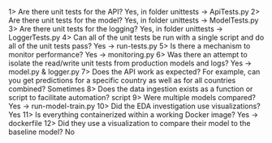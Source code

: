 1> Are there unit tests for the API?
Yes, in folder unittests -> ApiTests.py
2> Are there unit tests for the model?
Yes, in folder unittests -> ModelTests.py
3> Are there unit tests for the logging?
Yes, in folder unittests -> LoggerTests.py
4> Can all of the unit tests be run with a single script and do all of the unit tests pass?
Yes -> run-tests.py
5> Is there a mechanism to monitor performance?
Yes -> monitoring.py
6> Was there an attempt to isolate the read/write unit tests from production models and logs?
Yes -> model.py & logger.py
7> Does the API work as expected? For example, can you get predictions for a specific country as well as for all countries combined?
Sometimes
8> Does the data ingestion exists as a function or script to facilitate automation?
script
9> Were multiple models compared?
Yes -> run-model-train.py
10> Did the EDA investigation use visualizations?
Yes
11> Is everything containerized within a working Docker image?
Yes -> dockerfile
12> Did they use a visualization to compare their model to the baseline model?
No